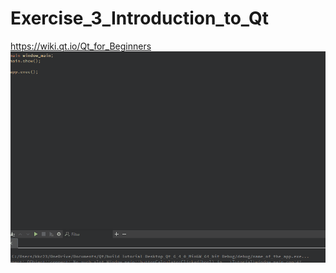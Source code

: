 # Exercise_3_Introduction_to_Qt
https://wiki.qt.io/Qt_for_Beginners
![](https://github.com/kkc23g/Exercise-3-Introduction-to-Qt/blob/main/Animation.gif)
